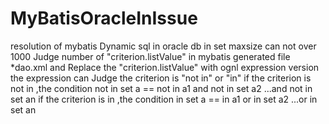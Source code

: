 # MyBatisOracleInIssue
resolution of  mybatis Dynamic sql in oracle db  in set  maxsize can not  over 1000
Judge   number of "criterion.listValue"  in  mybatis generated  file  *dao.xml
and Replace   the "criterion.listValue" with ognl expression version
the expression can Judge the criterion is "not in" or  "in"
if the criterion is not in ,the condition not in set a == not in a1 and not in set a2 ...and not in set an
if the criterion is in ,the condition   in set a ==   in a1 or   in set a2 ...or   in set an
    
    
   
